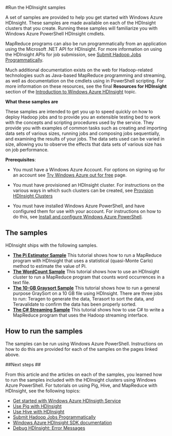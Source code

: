<properties linkid="manage-services-hdinsight-howto-run-samples" urlDisplayName="Run HDInsight Samples" pageTitle="Run the HDInsight Samples | Windows Azure" metaKeywords="" description="Get started using the Windows Azure HDInsight service with the samples provided. Use PowerShell scripts that run MapReduce programs on data clusters." metaCanonical="" services="hdinsight" documentationCenter="" title="Run the HDInsight samples" authors=""  solutions="" writer="sburgess" manager="paulettm" editor="mollybos"  />




#Run the HDInsight samples

A set of samples are provided to help you get started with Windows Azure HDInsight. These samples are made available on each of the HDInsight clusters that you create. Running these samples will familiarize you with Windows Azure PowerShell HDInsight cmdlets.

MapReduce programs can also be run programmatically from an application using the Microsoft .NET API for HDInsight. For more information on using the HDInsight APIs for job submission, see [Submit Hadoop Jobs Programmatically][submit-jobs-programmatically].

Much additional documentation exists on the web for Hadoop-related technologies such as Java-based MapReduce programming and streaming, as well as documentation on the cmdlets using in PowerShell scripting. For more information on these resources, see the final **Resources for HDInsight** section of the [Introduction to Windows Azure HDInsight][hdinsight-resources] topic.

**What these samples are**

<p>These samples are intended to get you up to speed quickly on how to deploy Hadoop jobs and to provide you an extensible testing bed to work with the concepts and scripting procedures used by the service. They provide you with examples of common tasks such as creating and importing data sets of various sizes, running jobs and composing jobs sequentially, and examining the results of your jobs. The data sets used can be varied in size, allowing you to observe the effects that data sets of various size has on job performance.</p>


**Prerequisites**:	

- You must have a Windows Azure Account. For options on signing up for an account see [Try Windows Azure out for free](http://www.windowsazure.com/en-us/pricing/free-trial/) page.

- You must have provisioned an HDInsight cluster. For instructions on the various ways in which such clusters can be created, see [Provision HDInsight Clusters](/en-us/manage/services/hdinsight/provision-hdinsight-clusters/)

- You must have installed Windows Azure PowerShell, and have configured them for use with your account. For instructions on how to do this, see [Install and configure Windows Azure PowerShell][powershell-install-configure].

## The samples ##

HDInsight ships with the following samples.

- [**The Pi Estimator Sample**][pi-estimator] This tutorial shows how to run a MapReduce program with HDInsight that uses a statistical (quasi-Monte Carlo) method to estimate the value of Pi.
- [**The WordCount Sample**][wordcount] This tutorial shows how to use an HDInsight cluster to run a MapReduce program that counts word occurrences in a text file.
- [**The 10-GB Graysort Sample**][10gb-graysort] This tutorial shows how to run a general purpose GraySort on a 10 GB file using HDInsight. There are three jobs to run: Teragen to generate the data, Terasort to sort the data, and Teravalidate to confirm the data has been properly sorted.
- [**The C# Streaming Sample**][cs-streaming] This tutorial shows how to use C# to write a MapReduce program that uses the Hadoop streaming interface. 


## How to run the samples ##

The samples can be run using Windows Azure PowerShell. Instructions on how to do this are provided for each of the samples on the pages linked above.

##Next steps ##

From this article and the articles on each of the samples, you learned how to run the samples included with the HDInsight clusters using Windows Azure PowerShell. For tutorials on using Pig, Hive, and MapReduce with HDInsight, see the following topics:

* [Get started with Windows Azure HDInsigth Service][getting-started]
* [Use Pig with HDInsight][pig]
* [Use Hive with HDInsight][hive]
* [Submit Hadoop Jobs Programmatically][submit-jobs-programmatically]
* [Windows Azure HDInsight SDK documentation][hdinsight-sdk-documentation]
* [Debug HDInsight: Error Messages][hdinsight-debug-error-messages]

[Powershell-install-configure]: /en-us/documentation/articles/install-configure-powershell/

[hdinsight-debug-error-messages]: /en-us/manage/services/hdinsight/debug-error-messages/
[hdinsight-sdk-documentation]: http://msdnstage.redmond.corp.microsoft.com/en-us/library/dn479185.aspx
[getting-started]: /en-us/manage/services/hdinsight/get-started-hdinsight/

[hive]: /en-us/manage/services/hdinsight/using-hive-with-hdinsight/
[pig]: /en-us/manage/services/hdinsight/using-pig-with-hdinsight/
[pi-estimator]: /en-us/manage/services/hdinsight/howto-run-samples/sample-pi-estimator/
[10gb-graysort]: /en-us/manage/services/hdinsight/howto-run-samples/sample-10gb-graysort/
[wordcount]: /en-us/manage/services/hdinsight/howto-run-samples/sample-wordcount/
[cs-streaming]: /en-us/manage/services/hdinsight/howto-run-samples/sample-csharp-streaming/

[submit-jobs-programmatically]: /en-us/manage/services/hdinsight/submit-hadoop-jobs-programmatically/
[hdinsight-resources]: /en-us/manage/services/hdinsight/introduction-hdinsight/
